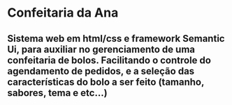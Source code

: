 <h1> Confeitaria da Ana</h1>

<h2> Sistema web em html/css e framework Semantic Ui, para auxiliar no gerenciamento de uma confeitaria de bolos. 
Facilitando o controle do agendamento de pedidos, e a seleção das características do bolo a ser feito (tamanho, sabores, tema e etc…)</h2>
